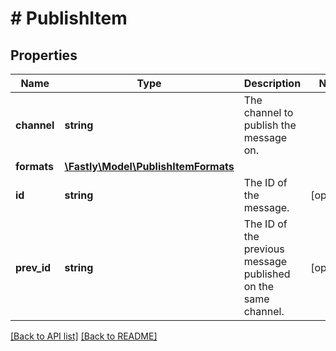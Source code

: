 # # PublishItem

## Properties

Name | Type | Description | Notes
------------ | ------------- | ------------- | -------------
**channel** | **string** | The channel to publish the message on. | 
**formats** | [**\Fastly\Model\PublishItemFormats**](PublishItemFormats.md) |  | 
**id** | **string** | The ID of the message. | [optional] 
**prev_id** | **string** | The ID of the previous message published on the same channel. | [optional] 


[[Back to API list]](../../README.md#endpoints) [[Back to README]](../../README.md)
